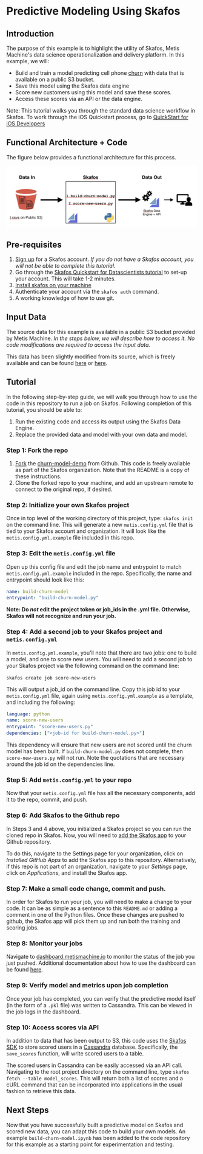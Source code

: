 # Predictive Modeling Using Skafos

## Introduction

The purpose of this example is to highlight the utility of Skafos, Metis Machine's data science operationalization and delivery platform. In this example, we will: 

* Build and train a model predicting cell phone [churn](http://www.businessdictionary.com/definition/churn.html) with data that is available on a public S3 bucket. 
* Save this model using the Skafos data engine
* Score new customers using this model and save these scores.
* Access these scores via an API or the data engine. 

Note: This tutorial walks you through the standard data science workflow in Skafos. To work through the iOS Quickstart process, go to [QuickStart for iOS Developers](https://docs.metismachine.io/docs/ios-getting-started)

## Functional Architecture + Code

The figure below provides a functional architecture for this process.

![Functional Architecture](functional-architecture.png)

## Pre-requisites

1. [Sign up](https://dashboard.metismachine.io/sign-up) for a Skafos account. _If you do not have a Skafos account, you will not be able to complete this tutorial._ 
2. Go through the [Skafos Quickstart for Datascientists tutorial](https://docs.metismachine.io/docs/installation-cli) to set-up your account. This will take 1-2 minutes. 
3. [Install skafos on your machine](https://docs.metismachine.io/docs/installation)
4. Authenticate your account via the `skafos auth` command.
5. A working knowledge of how to use git. 

## Input Data

The source data for this example is available in a public S3 bucket provided by Metis Machine. _In the steps below, we will describe how to access it. No code modifications are required to access the input data._

This data has been slightly modified from its source, which is freely available and can be found [here](https://www.ibm.com/communities/analytics/watson-analytics-blog/predictive-insights-in-the-telco-customer-churn-data-set/) or [here](https://www.kaggle.com/blastchar/telco-customer-churn/home). 

## Tutorial

In the following step-by-step guide, we will walk you through how to use the code in this repository to run a job on Skafos. Following completion of this tutorial, you should be able to: 

1. Run the existing code and access its output using the Skafos Data Engine.
2. Replace the provided data and model with your own data and model. 

### Step 1: Fork the repo 

1. [Fork](https://help.github.com/articles/fork-a-repo/) the [churn-model-demo](https://github.com/skafos/churn-model-demo) from Github. This code is freely available as part of the Skafos organization. Note that the README is a copy of these instructions. 
2. Clone the forked repo to your machine, and add an upstream remote to connect to the original repo, if desired.

### Step 2: Initialize your own Skafos project 

Once in top level of the working directory of this project, type: `skafos init` on the command line. This will generate a new `metis.config.yml` file that is tied to your Skafos account and organization. It will look like the `metis.config.yml.example` file included in this repo. 

### Step 3: Edit the `metis.config.yml` file

Open up this config file and edit the job name and entrypoint to match `metis.config.yml.example` included in the repo. Specifically, the name and entrypoint should look like this: 

``` yaml
name: build-churn-model 
entrypoint: "build-churn-model.py"
```

**Note: Do _not_ edit the project token or job_ids in the .yml file. Otherwise, Skafos will not recognize and run your job.** 

### Step 4: Add a second job to your Skafos project and `metis.config.yml`

In `metis.config.yml.example`, you'll note that there are two jobs: one to build a model, and one to score new users. You will need to add a second job to your Skafos project via the following command on the command line: 

`skafos create job score-new-users`

This will output a job_id on the command line. Copy this job id to your `metis.config.yml` file, again using `metis.config.yml.example` as a template, and including the following:

``` yaml
language: python 
name: score-new-users
entrypoint: "score-new-users.py"
dependencies: ["<job-id for build-churn-model.py>"]
```

This dependency will ensure that new users are not scored until the churn model has been built. If `build-churn-model.py` does not complete, then `score-new-users.py` will not run. Note the quotations that are necessary around the job id on the dependencies line.  

### Step 5: Add `metis.config.yml` to your repo

Now that your `metis.config.yml` file has all the necessary components, add it to the repo, commit, and push.  

### Step 6: Add Skafos to the Github repo
In Steps 3 and 4 above, you initialized a Skafos project so you can run the cloned repo in Skafos. Now, you will need to [add the Skafos app](https://github.com/apps/skafos) to your Github repository. 

To do this, navigate to the Settings page for your organization, click on _Installed GitHub Apps_ to add the Skafos app to this repository. Alternatively, if this repo is not part of an organization, navigate to your _Settings_ page, click on _Applications_, and install the Skafos app. 

### Step 7: Make a small code change, commit and push.

In order for Skafos to run your job, you will need to make a change to your code. It can be as simple as a sentence to this `README.md` or adding a comment in one of the Python files. Once these changes are pushed to github, the Skafos app will pick them up and run both the training and scoring jobs. 

### Step 8: Monitor your jobs

Navigate to [dashboard.metismachine.io](https://dashboard.metismachine.io/) to monitor the status of the job you just pushed. Additional documentation about how to use the dashboard can be found [here](https://docs.metismachine.io/docs/dashboard).

### Step 9: Verify model and metrics upon job completion

Once your job has completed, you can verify that the predictive model itself (in the form of a `.pkl` file) was written to Cassandra. This can be viewed in the job logs in the dashboard. 

### Step 10: Access scores via API

In addition to data that has been output to S3, this code uses the [Skafos SDK](https://docs.metismachine.io/docs/skafos-sdk) to store scored users in a [Cassandra](https://docs.metismachine.io/docs/skafos-sdk#section-using-cassandra) database. Specifically, the `save_scores` function, will write scored users to a table. 

The scored users in Cassandra can be easily accessed via an API call. Navigating to the root project directory on the command line, type `skafos fetch --table model_scores`. This will return both a list of scores and a cURL command that can be incorporated into applications in the usual fashion to retrieve this data. 

## Next Steps

Now that you have successfully built a predictive model on Skafos and scored new data, you can adapt this code to build your own models. An example `build-churn-model.ipynb` has been added to the code repository for this example as a starting point for experimentation and testing. 



 



